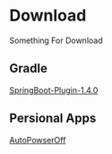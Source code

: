 # Download
Something For Download

## Gradle

[SpringBoot-Plugin-1.4.0](https://raw.githubusercontent.com/Forward2015/Download/master/Gradle/Spring-Boot-Plugin.gradle)

## Persional Apps

[AutoPowserOff](https://github.com/Forward2015/AutoPowserOff/blob/master/AutoPowerOff%20Pro.exe?raw=true)
